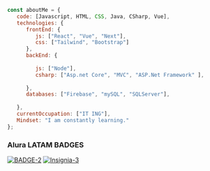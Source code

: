 

```javascript
const aboutMe = {
   code: [Javascript, HTML, CSS, Java, CSharp, Vue],
   technologies: {
      frontEnd: {
         js: ["React", "Vue", "Next"],
         css: ["Tailwind", "Bootstrap"]
      },
      backEnd: {
        
         js: ["Node"],
         csharp: ["Asp.net Core", "MVC", "ASP.Net Framework" ],
         
      },
      databases: ["Firebase", "mySQL", "SQLServer"],
      
   },
   currentOccupation: ["IT ING"],
   Mindset: "I am constantly learning."
};
```
### Alura LATAM BADGES
<a href='https://postimg.cc/c6bMjvxj' target='_blank'><img src='https://i.postimg.cc/c6bMjvxj/BADGE-2.png' border='0' alt='BADGE-2'/></a>
<a href='https://postimg.cc/BPLDsCSz' target='_blank'><img src='https://i.postimg.cc/BPLDsCSz/Insignia-3.png' border='0' alt='Insignia-3'/></a>

